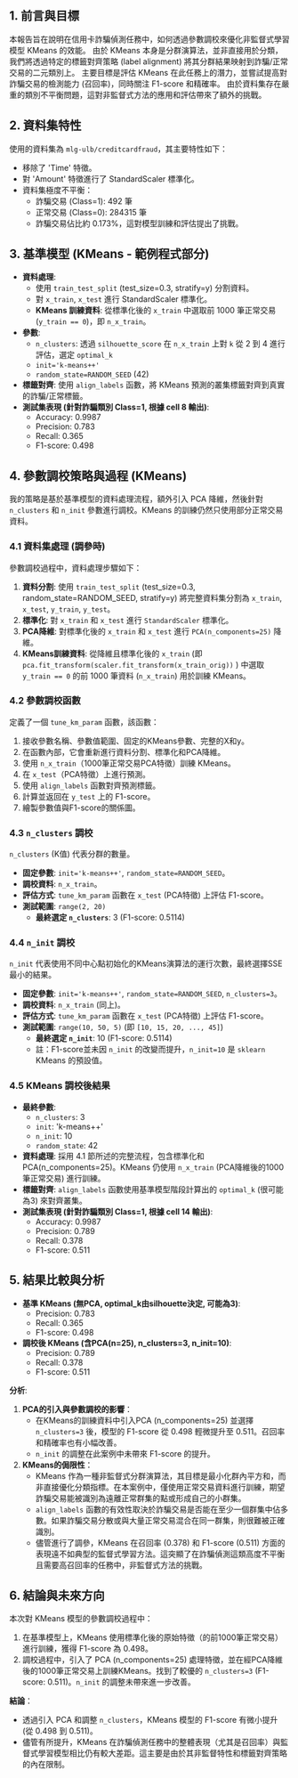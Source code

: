 ## 1. 前言與目標

本報告旨在說明在信用卡詐騙偵測任務中，如何透過參數調校來優化非監督式學習模型 KMeans 的效能。
由於 KMeans 本身是分群演算法，並非直接用於分類，我們將透過特定的標籤對齊策略 (label alignment) 將其分群結果映射到詐騙/正常交易的二元類別上。
主要目標是評估 KMeans 在此任務上的潛力，並嘗試提高對詐騙交易的檢測能力 (召回率)，同時關注 F1-score 和精確率。
由於資料集存在嚴重的類別不平衡問題，這對非監督式方法的應用和評估帶來了額外的挑戰。

## 2. 資料集特性

使用的資料集為 `mlg-ulb/creditcardfraud`，其主要特性如下：

* 移除了 'Time' 特徵。
* 對 'Amount' 特徵進行了 StandardScaler 標準化。
* 資料集極度不平衡：
  * 詐騙交易 (Class=1): 492 筆
  * 正常交易 (Class=0): 284315 筆
  * 詐騙交易佔比約 0.173%，這對模型訓練和評估提出了挑戰。

## 3. 基準模型 (KMeans - 範例程式部分)

* **資料處理**:
  * 使用 `train_test_split` (test_size=0.3, stratify=y) 分割資料。
  * 對 `x_train`, `x_test` 進行 StandardScaler 標準化。
  * **KMeans 訓練資料**: 從標準化後的 `x_train` 中選取前 1000 筆正常交易 (`y_train == 0`)，即 `n_x_train`。
* **參數**:
  * `n_clusters`: 透過 `silhouette_score` 在 `n_x_train` 上對 `k` 從 2 到 4 進行評估，選定 `optimal_k`
  * `init='k-means++'`
  * `random_state=RANDOM_SEED` (42)
* **標籤對齊**: 使用 `align_labels` 函數，將 KMeans 預測的叢集標籤對齊到真實的詐騙/正常標籤。
* **測試集表現 (針對詐騙類別 Class=1, 根據 cell 8 輸出)**:
  * Accuracy: 0.9987
  * Precision: 0.783
  * Recall: 0.365
  * F1-score: 0.498

## 4. 參數調校策略與過程 (KMeans)

我的策略是基於基準模型的資料處理流程，額外引入 PCA 降維，然後針對 `n_clusters` 和 `n_init` 參數進行調校。KMeans 的訓練仍然只使用部分正常交易資料。

### 4.1 資料集處理 (調參時)

參數調校過程中，資料處理步驟如下：

1. **資料分割**: 使用 `train_test_split` (test_size=0.3, random_state=RANDOM_SEED, stratify=y) 將完整資料集分割為 `x_train`, `x_test`, `y_train`, `y_test`。
2. **標準化**: 對 `x_train` 和 `x_test` 進行 `StandardScaler` 標準化。
3. **PCA降維**: 對標準化後的 `x_train` 和 `x_test` 進行 `PCA(n_components=25)` 降維。
4. **KMeans訓練資料**: 從降維且標準化後的 `x_train` (即 `pca.fit_transform(scaler.fit_transform(x_train_orig))` ) 中選取 `y_train == 0` 的前 1000 筆資料 (`n_x_train`) 用於訓練 KMeans。

### 4.2 參數調校函數

定義了一個 `tune_km_param` 函數，該函數：

1. 接收參數名稱、參數值範圍、固定的KMeans參數、完整的X和y。
2. 在函數內部，它會重新進行資料分割、標準化和PCA降維。
3. 使用 `n_x_train`（1000筆正常交易PCA特徵）訓練 KMeans。
4. 在 `x_test`（PCA特徵）上進行預測。
5. 使用 `align_labels` 函數對齊預測標籤。
6. 計算並返回在 `y_test` 上的 F1-score。
7. 繪製參數值與F1-score的關係圖。

### 4.3 `n_clusters` 調校

`n_clusters` (K值) 代表分群的數量。

* **固定參數**: `init='k-means++'`, `random_state=RANDOM_SEED`。
* **調校資料**: `n_x_train`。
* **評估方式**: `tune_km_param` 函數在 `x_test` (PCA特徵) 上評估 F1-score。
* **測試範圍**: `range(2, 20)`
  * **最終選定 `n_clusters`**: 3 (F1-score: 0.5114)

### 4.4 `n_init` 調校

`n_init` 代表使用不同中心點初始化的KMeans演算法的運行次數，最終選擇SSE最小的結果。

* **固定參數**: `init='k-means++'`, `random_state=RANDOM_SEED`, `n_clusters=3`。
* **調校資料**: `n_x_train` (同上)。
* **評估方式**: `tune_km_param` 函數在 `x_test` (PCA特徵) 上評估 F1-score。
* **測試範圍**: `range(10, 50, 5)` (即 `[10, 15, 20, ..., 45]`)
  * **最終選定 `n_init`**: 10 (F1-score: 0.5114)
  * 註：F1-score並未因 `n_init` 的改變而提升，`n_init=10` 是 `sklearn` KMeans 的預設值。

### 4.5 KMeans 調校後結果

* **最終參數**:
  * `n_clusters`: 3
  * `init`: 'k-means++'
  * `n_init`: 10
  * `random_state`: 42
* **資料處理**: 採用 4.1 節所述的完整流程，包含標準化和 PCA(n_components=25)。KMeans 仍使用 `n_x_train` (PCA降維後的1000筆正常交易) 進行訓練。
* **標籤對齊**: `align_labels` 函數使用基準模型階段計算出的 `optimal_k` (很可能為3) 來對齊叢集。
* **測試集表現 (針對詐騙類別 Class=1, 根據 cell 14 輸出)**:
  * Accuracy: 0.9987
  * Precision: 0.789
  * Recall: 0.378
  * F1-score: 0.511

## 5. 結果比較與分析

* **基準 KMeans (無PCA, optimal_k由silhouette決定, 可能為3)**:
  * Precision: 0.783
  * Recall: 0.365
  * F1-score: 0.498
* **調校後 KMeans (含PCA(n=25), n_clusters=3, n_init=10)**:
  * Precision: 0.789
  * Recall: 0.378
  * F1-score: 0.511

**分析**:

1. **PCA的引入與參數調校的影響**：
    * 在KMeans的訓練資料中引入PCA (n_components=25) 並選擇 `n_clusters=3` 後，模型的 F1-score 從 0.498 輕微提升至 0.511。召回率和精確率也有小幅改善。
    * `n_init` 的調整在此案例中未帶來 F1-score 的提升。
2. **KMeans的侷限性**：
    * KMeans 作為一種非監督式分群演算法，其目標是最小化群內平方和，而非直接優化分類指標。在本案例中，僅使用正常交易資料進行訓練，期望詐騙交易能被識別為遠離正常群集的點或形成自己的小群集。
    * `align_labels` 函數的有效性取決於詐騙交易是否能在至少一個群集中佔多數。如果詐騙交易分散或與大量正常交易混合在同一群集，則很難被正確識別。
    * 儘管進行了調參，KMeans 在召回率 (0.378) 和 F1-score (0.511) 方面的表現遠不如典型的監督式學習方法。這突顯了在詐騙偵測這類高度不平衡且需要高召回率的任務中，非監督式方法的挑戰。

## 6. 結論與未來方向

本次對 KMeans 模型的參數調校過程中：

1. 在基準模型上，KMeans 使用標準化後的原始特徵（的前1000筆正常交易）進行訓練，獲得 F1-score 為 0.498。
2. 調校過程中，引入了 PCA (n_components=25) 處理特徵，並在經PCA降維後的1000筆正常交易上訓練KMeans。找到了較優的 `n_clusters=3` (F1-score: 0.511)。`n_init` 的調整未帶來進一步改善。

**結論**：

* 透過引入 PCA 和調整 `n_clusters`，KMeans 模型的 F1-score 有微小提升 (從 0.498 到 0.511)。
* 儘管有所提升，KMeans 在詐騙偵測任務中的整體表現（尤其是召回率）與監督式學習模型相比仍有較大差距。這主要是由於其非監督特性和標籤對齊策略的內在限制。
